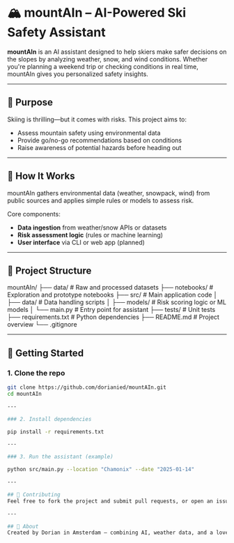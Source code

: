 # 🏔️ mountAIn – AI-Powered Ski Safety Assistant

**mountAIn** is an AI assistant designed to help skiers make safer decisions on the slopes by analyzing weather, snow, and wind conditions. Whether you're planning a weekend trip or checking conditions in real time, mountAIn gives you personalized safety insights.

---

## 🎯 Purpose

Skiing is thrilling—but it comes with risks. This project aims to:

- Assess mountain safety using environmental data
- Provide go/no-go recommendations based on conditions
- Raise awareness of potential hazards before heading out

---

## 🧠 How It Works

mountAIn gathers environmental data (weather, snowpack, wind) from public sources and applies simple rules or models to assess risk.

Core components:
- **Data ingestion** from weather/snow APIs or datasets
- **Risk assessment logic** (rules or machine learning)
- **User interface** via CLI or web app (planned)

---

## 📁 Project Structure

mountAIn/
├── data/ # Raw and processed datasets
├── notebooks/ # Exploration and prototype notebooks
├── src/ # Main application code
│ ├── data/ # Data handling scripts
│ ├── models/ # Risk scoring logic or ML models
│ └── main.py # Entry point for assistant
├── tests/ # Unit tests
├── requirements.txt # Python dependencies
├── README.md # Project overview
└── .gitignore

---

## 🚀 Getting Started

### 1. Clone the repo

```bash
git clone https://github.com/dorianied/mountAIn.git
cd mountAIn

---

### 2. Install dependencies

pip install -r requirements.txt

---

### 3. Run the assistant (example)

python src/main.py --location "Chamonix" --date "2025-01-14"

---

## 🤝 Contributing
Feel free to fork the project and submit pull requests, or open an issue to discuss ideas or bugs. Contributions are very welcome!

---

## 👋 About
Created by Dorian in Amsterdam – combining AI, weather data, and a love for snow sports.

